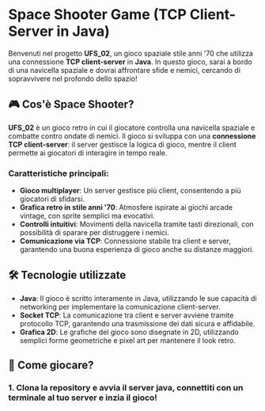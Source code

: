 # Space Shooter Game (TCP Client-Server in Java)

Benvenuti nel progetto **UFS_02**, un gioco spaziale stile anni '70 che utilizza una connessione **TCP client-server** in **Java**. In questo gioco, sarai a bordo di una navicella spaziale e dovrai affrontare sfide e nemici, cercando di sopravvivere nel profondo dello spazio!

## 🎮 Cos'è Space Shooter?

**UFS_02** è un gioco retro in cui il giocatore controlla una navicella spaziale e combatte contro ondate di nemici. Il gioco si sviluppa con una **connessione TCP client-server**: il server gestisce la logica di gioco, mentre il client permette ai giocatori di interagire in tempo reale.

### Caratteristiche principali:
- **Gioco multiplayer**: Un server gestisce più client, consentendo a più giocatori di sfidarsi.
- **Grafica retro in stile anni '70**: Atmosfere ispirate ai giochi arcade vintage, con sprite semplici ma evocativi.
- **Controlli intuitivi**: Movimenti della navicella tramite tasti direzionali, con possibilità di sparare per distruggere i nemici.
- **Comunicazione via TCP**: Connessione stabile tra client e server, garantendo una buona esperienza di gioco anche su distanze maggiori.

## 🛠️ Tecnologie utilizzate

- **Java**: Il gioco è scritto interamente in Java, utilizzando le sue capacità di networking per implementare la comunicazione client-server.
- **Socket TCP**: La comunicazione tra client e server avviene tramite protocollo TCP, garantendo una trasmissione dei dati sicura e affidabile.
- **Grafica 2D**: Le grafiche del gioco sono disegnate in 2D, utilizzando semplici forme geometriche e pixel art per mantenere il look retro.

## 🚀 Come giocare?

### 1. Clona la repository e avvia il server java, connettiti con un terminale al tuo server e inzia il gioco!
